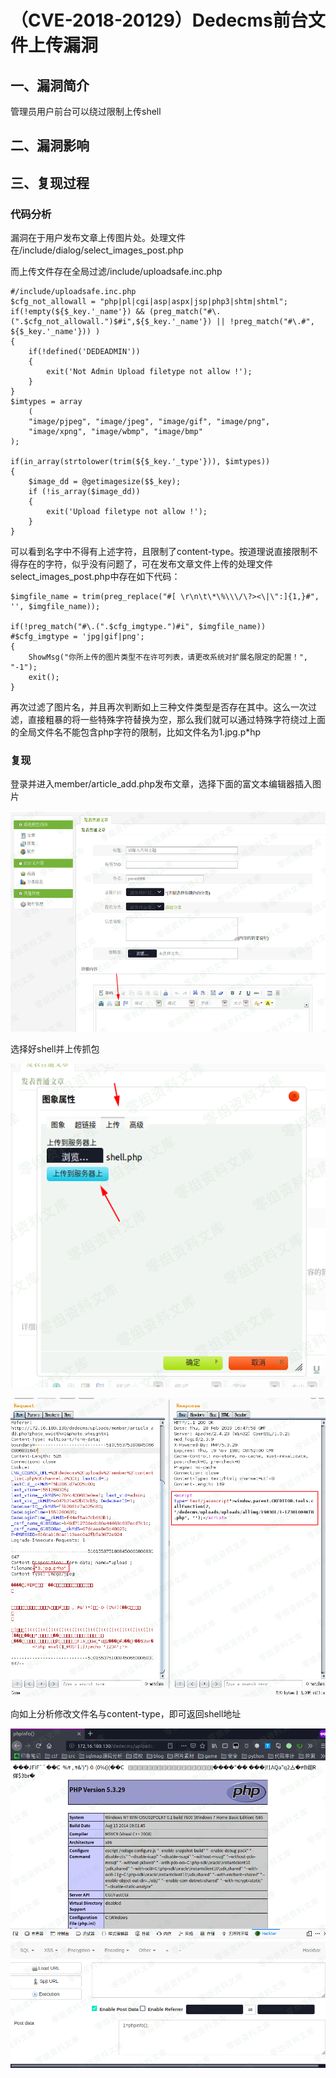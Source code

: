 （CVE-2018-20129）Dedecms前台文件上传漏洞
=========================================

一、漏洞简介
------------

管理员用户前台可以绕过限制上传shell

二、漏洞影响
------------

三、复现过程
------------

### 代码分析

漏洞在于用户发布文章上传图片处。处理文件在/include/dialog/select\_images\_post.php

而上传文件存在全局过滤/include/uploadsafe.inc.php

    #/include/uploadsafe.inc.php
    $cfg_not_allowall = "php|pl|cgi|asp|aspx|jsp|php3|shtm|shtml";
    if(!empty(${$_key.'_name'}) && (preg_match("#\.(".$cfg_not_allowall.")$#i",${$_key.'_name'}) || !preg_match("#\.#", ${$_key.'_name'})) )
    {
        if(!defined('DEDEADMIN'))
        {
            exit('Not Admin Upload filetype not allow !');
        }
    }
    $imtypes = array
        (
        "image/pjpeg", "image/jpeg", "image/gif", "image/png", 
        "image/xpng", "image/wbmp", "image/bmp"
    );
     
    if(in_array(strtolower(trim(${$_key.'_type'})), $imtypes))
    {
        $image_dd = @getimagesize($$_key);
        if (!is_array($image_dd))
        {
            exit('Upload filetype not allow !');
        }
    }

可以看到名字中不得有上述字符，且限制了content-type。按道理说直接限制不得存在的字符，似乎没有问题了，可在发布文章文件上传的处理文件select\_images\_post.php中存在如下代码：

    $imgfile_name = trim(preg_replace("#[ \r\n\t\*\%\\\/\?><\|\":]{1,}#", '', $imgfile_name));
     
    if(!preg_match("#\.(".$cfg_imgtype.")#i", $imgfile_name)) #$cfg_imgtype = 'jpg|gif|png';
    {
        ShowMsg("你所上传的图片类型不在许可列表，请更改系统对扩展名限定的配置！", "-1");
        exit();
    }

再次过滤了图片名，并且再次判断如上三种文件类型是否存在其中。这么一次过滤，直接粗暴的将一些特殊字符替换为空，那么我们就可以通过特殊字符绕过上面的全局文件名不能包含php字符的限制，比如文件名为1.jpg.p\*hp

### 复现

登录并进入member/article\_add.php发布文章，选择下面的富文本编辑器插入图片

![](./.resource/【开启会员注册】(CVE-2018-20129)Dedecms前台文件上传漏洞/media/rId26.png)

选择好shell并上传抓包

![](./.resource/【开启会员注册】(CVE-2018-20129)Dedecms前台文件上传漏洞/media/rId27.png)

![](./.resource/【开启会员注册】(CVE-2018-20129)Dedecms前台文件上传漏洞/media/rId28.png)

向如上分析修改文件名与content-type，即可返回shell地址

![](./.resource/【开启会员注册】(CVE-2018-20129)Dedecms前台文件上传漏洞/media/rId29.png)
